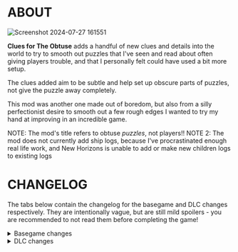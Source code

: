 # ABOUT
 
![Screenshot 2024-07-27 161551](https://github.com/user-attachments/assets/d1ad78a6-6a2b-4484-93d3-187474affcc0)

**Clues for The Obtuse** adds a handful of new clues and details into the world to try to smooth out puzzles that I've seen and read about often giving players trouble, and that I personally felt could have used a bit more setup.

The clues added aim to be subtle and help set up obscure parts of puzzles, not give the puzzle away completely.

This mod was another one made out of boredom, but also from a silly perfectionist desire to smooth out a few rough edges I wanted to try my hand at improving in an incredible game.

NOTE: The mod's title refers to obtuse *puzzles*, not players!!
NOTE 2: The mod does not currently add ship logs, because I've procrastinated enough real life work, and New Horizons is unable to add or make new children logs to existing logs


# CHANGELOG

The tabs below contain the changelog for the basegame and DLC changes respectively. They are intentionally vague, but are still mild spoilers - you are recommended to not read them before completing the game!

<details>
  <summary>Basegame changes</summary>

* Added a recording to the White Hole Station

* Added a recording to Brittle Hollow's north pole

* Added a recording in the Timber Hearth Mines

* Added some lines to a scroll at the Black Hole Forge

* Added Nomai text to the pit on the path to the High Energy Lab

* Added lines to Feldspar's recording on Dark Bramble

* Added some more tutorial lines to Esker
</details>

<details>
  <summary>DLC changes</summary>
 
* Added light to a tunnel opposite a rotted bridge
  
* Added lamps along a dark rear path

* Added a vision somewhere

* Added post-flood debris to a tower
  
* Changed the shelf arrangement of some reels
  
* Added a light source to make some footprints easier to see
</details>
